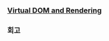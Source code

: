 ### [Virtual DOM and Rendering](https://prefer2.tistory.com/entry/React-Virtual-DOM-and-Rendering)

### 회고
